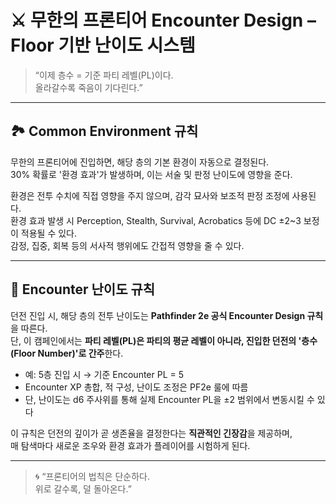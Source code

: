 # ⚔ 무한의 프론티어 Encounter Design – Floor 기반 난이도 시스템

> “이제 층수 = 기준 파티 레벨(PL)이다.  
> 올라갈수록 죽음이 기다린다.”

---

## 🏞 Common Environment 규칙

무한의 프론티어에 진입하면, 해당 층의 기본 환경이 자동으로 결정된다.  
30% 확률로 '환경 효과'가 발생하며, 이는 서술 및 판정 난이도에 영향을 준다.

환경은 전투 수치에 직접 영향을 주지 않으며, 감각 묘사와 보조적 판정 조정에 사용된다.  
환경 효과 발생 시 Perception, Stealth, Survival, Acrobatics 등에 DC ±2~3 보정이 적용될 수 있다.  
감정, 집중, 회복 등의 서사적 행위에도 간접적 영향을 줄 수 있다.

--- 

## 🧱 Encounter 난이도 규칙

던전 진입 시, 해당 층의 전투 난이도는 **Pathfinder 2e 공식 Encounter Design 규칙**을 따른다.  
단, 이 캠페인에서는 **파티 레벨(PL)은 파티의 평균 레벨이 아니라, 진입한 던전의 '층수(Floor Number)'로 간주**한다.

- 예: 5층 진입 시 → 기준 Encounter PL = 5
- Encounter XP 총합, 적 구성, 난이도 조정은 PF2e 룰에 따름
- 단, 난이도는 d6 주사위를 통해 실제 Encounter PL을 ±2 범위에서 변동시킬 수 있다

이 규칙은 던전의 깊이가 곧 생존율을 결정한다는 **직관적인 긴장감**을 제공하며,  
매 탐색마다 새로운 조우와 환경 효과가 플레이어를 시험하게 된다.

---

> 🌀 “프론티어의 법칙은 단순하다.  
> 위로 갈수록, 덜 돌아온다.”
